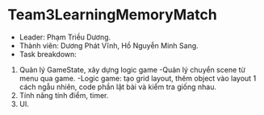 # Team3LearningMemoryMatch
- Leader: Phạm Triều Dương.
- Thành viên: Dương Phát Vĩnh, Hồ Nguyễn Minh Sang.
- Task breakdown:
1. Quản lý GameState, xây dựng logic game
-Quản lý chuyển scene từ menu qua game.
-Logic game: tạo grid layout, thêm object vào layout 1 cách ngẫu nhiên, code phần lật bài và kiểm tra giống nhau.
3. Tính năng tính điểm, timer.
4. UI.
